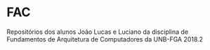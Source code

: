 # FAC

Repositórios dos alunos João Lucas e Luciano da disciplina de Fundamentos de Arquitetura de Computadores da UNB-FGA 2018.2

